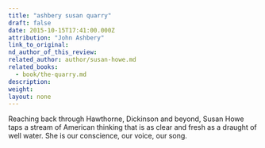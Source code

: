 ```yaml
---
title: "ashbery susan quarry"
draft: false
date: 2015-10-15T17:41:00.000Z
attribution: "John Ashbery"
link_to_original:
nd_author_of_this_review:
related_author: author/susan-howe.md
related_books:
  - book/the-quarry.md
description:
weight:
layout: none
---
```

Reaching back through Hawthorne, Dickinson and beyond, Susan Howe taps a stream of American thinking that is as clear and fresh as a draught of well water. She is our conscience, our voice, our song.

